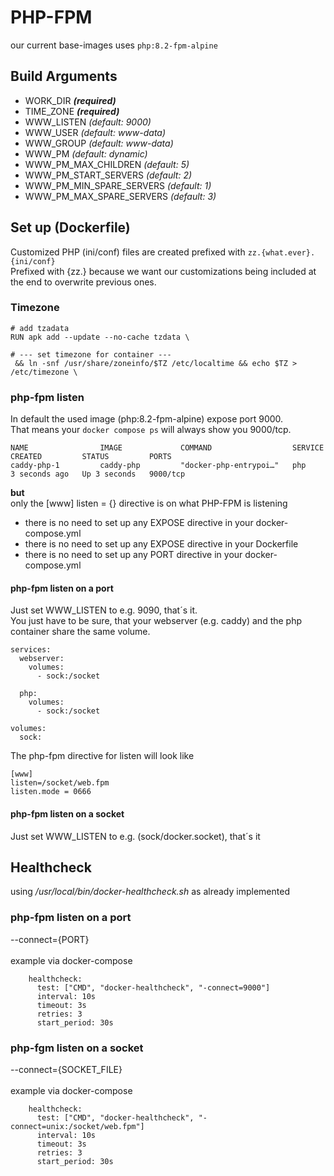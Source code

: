 # PHP-FPM
our current base-images uses ``php:8.2-fpm-alpine``
## Build Arguments
- WORK_DIR _**(required)**_
- TIME_ZONE _**(required)**_
- WWW_LISTEN _(default: 9000)_
- WWW_USER _(default: www-data)_
- WWW_GROUP _(default: www-data)_
- WWW_PM _(default: dynamic)_
- WWW_PM_MAX_CHILDREN _(default: 5)_
- WWW_PM_START_SERVERS _(default: 2)_
- WWW_PM_MIN_SPARE_SERVERS _(default: 1)_
- WWW_PM_MAX_SPARE_SERVERS _(default: 3)_
## Set up (Dockerfile)
Customized PHP (ini/conf) files are created prefixed with ``zz.{what.ever}.{ini/conf}``<br>
Prefixed with {zz.} because we want our customizations being included at the end to overwrite previous ones.
### Timezone
```
# add tzadata
RUN apk add --update --no-cache tzdata \

# --- set timezone for container ---
 && ln -snf /usr/share/zoneinfo/$TZ /etc/localtime && echo $TZ > /etc/timezone \
```
### php-fpm listen
In default the used image (php:8.2-fpm-alpine) expose port 9000.<br>
That means your ``docker compose ps`` will always show you 9000/tcp.
```
NAME                IMAGE             COMMAND                  SERVICE     CREATED         STATUS         PORTS
caddy-php-1         caddy-php         "docker-php-entrypoi…"   php         3 seconds ago   Up 3 seconds   9000/tcp
```
**but**<br/>
only the [www] listen = {} directive is on what PHP-FPM is listening
- there is no need to set up any EXPOSE directive in your docker-compose.yml
- there is no need to set up any EXPOSE directive in your Dockerfile
- there is no need to set up any PORT directive in your docker-compose.yml
#### php-fpm listen on a port
Just set WWW_LISTEN to e.g. 9090, that´s it.<br/>
You just have to be sure, that your webserver (e.g. caddy) and the php container share the same volume.<br/>
```
services:
  webserver:
    volumes:
      - sock:/socket

  php:
    volumes:
      - sock:/socket

volumes:
  sock:
```
The php-fpm directive for listen will look like
```
[www]
listen=/socket/web.fpm
listen.mode = 0666
```
#### php-fpm listen on a socket
Just set WWW_LISTEN to e.g. (sock/docker.socket), that´s it
## Healthcheck
using */usr/local/bin/docker-healthcheck.sh* as already implemented
### php-fpm listen on a port
--connect={PORT}<br><br>
example via docker-compose
```
    healthcheck:
      test: ["CMD", "docker-healthcheck", "-connect=9000"]
      interval: 10s
      timeout: 3s
      retries: 3
      start_period: 30s
```
### php-fgm listen on a socket
--connect={SOCKET_FILE}<br><br>
example via docker-compose
```
    healthcheck:
      test: ["CMD", "docker-healthcheck", "-connect=unix:/socket/web.fpm"]
      interval: 10s
      timeout: 3s
      retries: 3
      start_period: 30s
```
